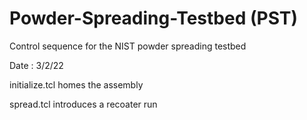 # Powder-Spreading-Testbed (PST)

Control sequence for the NIST powder spreading testbed

Date : 3/2/22

initialize.tcl homes the assembly

spread.tcl introduces a recoater run
